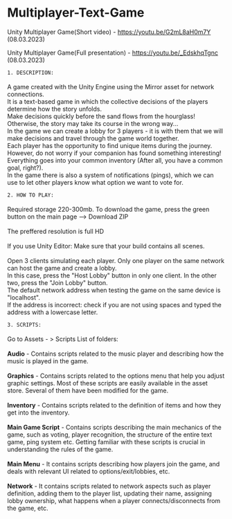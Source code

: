 
# Multiplayer-Text-Game

Unity Multiplayer Game(Short video) - https://youtu.be/G2mL8aH0m7Y        (08.03.2023)

Unity Multiplayer Game(Full presentation) - https://youtu.be/_EdskhqTgnc  (08.03.2023)

<code>1. DESCRIPTION:</code><br><br> A game created with the Unity Engine using the Mirror asset for network connections.
                <br>It is a text-based game in which the collective decisions of the players determine how the story unfolds.
                <br>Make decisions quickly before the sand flows from the hourglass! Otherwise, the story may take its course in the wrong way...
                <br>In the game we can create a lobby for 3 players - it is with them that we will make decisions and travel through the game world together.
                <br>Each player has the opportunity to find unique items during the journey. However, do not worry if your companion has found something interesting! 
                <br>Everything goes into your common inventory (After all, you have a common goal, right?).
                <br>In the game there is also a system of notifications (pings), which we can use to let other players know what option we want to vote for. 
                
<code>2. HOW TO PLAY:</code> <br><br>Required storage 220-300mb. To download the game, press the green button on the main page --> Download ZIP
                <br><br>The preffered resolution is full HD
                <br><br> If you use Unity Editor: Make sure that your build contains all scenes.
               	<br><br>Open 3 clients simulating each player. Only one player on the same network can host the game and create a lobby.
                <br>In this case, press the "Host Lobby" button in only one client. In the other two, press the "Join Lobby" button. 
                <br>The default network address when testing the game on the same device is "localhost".
                <br>If the address is incorrect: check if you are not using spaces and typed the address with a lowercase letter.<br>

<code>3. SCRIPTS:</code>     <br><br>Go to Assets - > Scripts
                List of folders:
                <br><br>**Audio** - Contains scripts related to the music player and describing how the music is played in the game.
                <br><br>**Graphics** - Contains scripts related to the options menu that help you adjust graphic settings.
                           				 Most of these scripts are easily available in the asset store. Several of them have been modified for the game.
                <br><br>**Inventory** - Contains scripts related to the definition of items and how they get into the inventory.
                <br><br>**Main Game Script** - Contains scripts describing the main mechanics of the game, such as voting,
                                   				 player recognition, the structure of the entire text game,
                                   				 ping system etc. Getting familiar with these scripts is crucial in understanding the rules of the game.
                <br><br>**Main Menu** - It contains scripts describing how players join the game, and deals with relevant UI related to options/exit/lobbies, etc.
                <br><br>**Network** - It contains scripts related to network aspects such as player definition, adding them to the player list, 
                          				updating their name, assigning lobby ownership, what happens when a player connects/disconnects from the game, etc.
